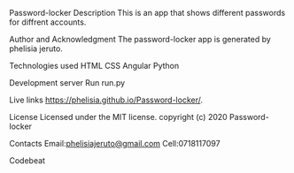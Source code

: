 Password-locker
Description
This is an app that shows different passwords for diffrent accounts.

Author and Acknowledgment
The password-locker  app is generated by phelisia jeruto.

Technologies used
HTML CSS Angular Python

Development server
Run run.py

Live links
https://phelisia.github.io/Password-locker/.

License
Licensed under the MIT license. copyright (c) 2020 Password-locker

Contacts
Email:phelisiajeruto@gmail.com Cell:0718117097

Codebeat
